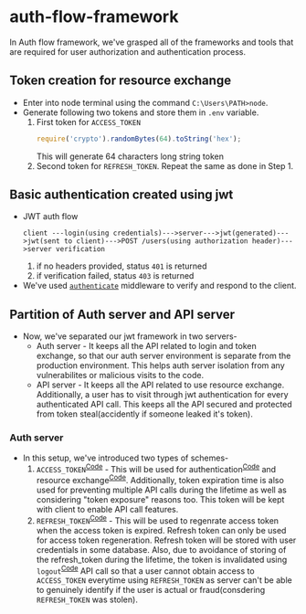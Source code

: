 # auth-flow-framework
In Auth flow framework, we've grasped all of the frameworks and tools that are required for user authorization and authentication process.
## Token creation for resource exchange
* Enter into node terminal using the command `C:\Users\PATH>node`.
* Generate following two tokens and store them in `.env` variable.
    1. First token for `ACCESS_TOKEN`
        ```javascript
        require('crypto').randomBytes(64).toString('hex');
        ```
        This will generate 64 characters long string token
    2. Second token for `REFRESH_TOKEN`.
    Repeat the same as done in Step 1.
## Basic authentication created using jwt
* JWT auth flow
    ```
    client ---login(using credentials)--->server--->jwt(generated)--->jwt(sent to client)--->POST /users(using authorization header)--->server verification
    ```
    1. if no headers provided, status `401` is returned
    2. if verification failed, status `403` is returned
* We've used [`authenticate`](https://github.com/harshrajhrj/auth-flow-framework/blob/63517d748be59f5e3b8cf9bb012805e79975e365/server.js#L33-L43) middleware to verify and respond to the client.
## Partition of Auth server and API server
* Now, we've separated our jwt framework in two servers-
    + Auth server - It keeps all the API related to login and token exchange, so that our auth server environment is separate from the production environment. This helps auth server isolation from any vulnerabilites or malicious visits to the code.
    + API server - It keeps all the API related to use resource exchange. Additionally, a user has to visit through jwt authentication for every authenticated API call. This keeps all the API secured and protected from token steal(accidently if someone leaked it's token).
### Auth server
* In this setup, we've introduced two types of schemes-
    1. `ACCESS_TOKEN`<sup>[Code](https://github.com/harshrajhrj/auth-flow-framework/blob/82c86e9cf153860959f8c5fcba942aec0cfdff79/authServer.js#L41-L43)</sup> - This will be used for authentication<sup>[Code](https://github.com/harshrajhrj/auth-flow-framework/blob/82c86e9cf153860959f8c5fcba942aec0cfdff79/server.js#L25-L35)</sup> and resource exchange<sup>[Code](https://github.com/harshrajhrj/auth-flow-framework/blob/82c86e9cf153860959f8c5fcba942aec0cfdff79/server.js#L21)</sup>. Additionally, token expiration time is also used for preventing multiple API calls during the lifetime as well as considering "token exposure" reasons too. This token will be kept with client to enable API call features.
    2. `REFRESH_TOKEN`<sup>[Code](https://github.com/harshrajhrj/auth-flow-framework/blob/82c86e9cf153860959f8c5fcba942aec0cfdff79/authServer.js#L16-L20)</sup> - This will be used to regenrate access token when the access token is expired. Refresh token can only be used for access token regeneration. Refresh token will be stored with user credentials in some database. Also, due to avoidance of storing of the refresh_token during the lifetime, the token is invalidated using `logout`<sup>[Code](https://github.com/harshrajhrj/auth-flow-framework/blob/82c86e9cf153860959f8c5fcba942aec0cfdff79/authServer.js#L24)</sup> API call so that a user cannot obtain access to `ACCESS_TOKEN` everytime using `REFRESH_TOKEN` as server can't be able to genuinely identify if the user is actual or fraud(consdering `REFRESH_TOKEN` was stolen).